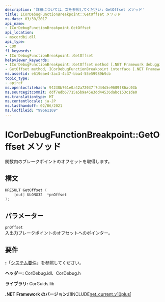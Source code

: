 ```yaml
---
description: '詳細については、次を参照してください: GetOffset メソッド'
title: ICorDebugFunctionBreakpoint::GetOffset メソッド
ms.date: 03/30/2017
api_name:
- ICorDebugFunctionBreakpoint.GetOffset
api_location:
- mscordbi.dll
api_type:
- COM
f1_keywords:
- ICorDebugFunctionBreakpoint::GetOffset
helpviewer_keywords:
- ICorDebugFunctionBreakpoint::GetOffset method [.NET Framework debugging]
- GetOffset method, ICorDebugFunctionBreakpoint interface [.NET Framework debugging]
ms.assetid: e619eae4-3ac3-4c37-bba4-55e59989b9cb
topic_type:
- apiref
ms.openlocfilehash: 94238b761e0a42a72037f7d44d5e9609f86ac03b
ms.sourcegitcommit: ddf7edb67715a5b9a45e3dd44536dabc153c1de0
ms.translationtype: MT
ms.contentlocale: ja-JP
ms.lasthandoff: 02/06/2021
ms.locfileid: "99661169"
---
```

# <a name="icordebugfunctionbreakpointgetoffset-method"></a>ICorDebugFunctionBreakpoint::GetOffset メソッド

関数内のブレークポイントのオフセットを取得します。  
  
## <a name="syntax"></a>構文  
  
```cpp  
HRESULT GetOffset (  
    [out] ULONG32  *pnOffset  
);  
```  
  
## <a name="parameters"></a>パラメーター  

 `pnOffset`  
 入出力ブレークポイントのオフセットへのポインター。  
  
## <a name="requirements"></a>要件  

 **:**「[システム要件](../../get-started/system-requirements.md)」を参照してください。  
  
 **ヘッダー:** CorDebug.idl、CorDebug.h  
  
 **ライブラリ:** CorGuids.lib  
  
 **.NET Framework のバージョン:**[!INCLUDE[net_current_v10plus](../../../../includes/net-current-v10plus-md.md)]
